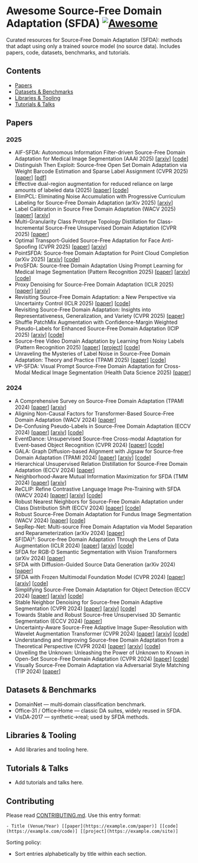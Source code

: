 # Awesome Source‑Free Domain Adaptation (SFDA) [![Awesome](https://awesome.re/badge.svg)](https://awesome.re)

Curated resources for Source‑Free Domain Adaptation (SFDA): methods that adapt using only a trained source model (no source data). Includes papers, code, datasets, benchmarks, and tutorials.
<!--lint disable awesome-github repo-url -->

## Contents
- [Papers](#papers)
- [Datasets & Benchmarks](#datasets--benchmarks)
- [Libraries & Tooling](#libraries--tooling)
- [Tutorials & Talks](#tutorials--talks)

## Papers
### 2025
- AIF-SFDA: Autonomous Information Filter-driven Source-Free Domain Adaptation for Medical Image Segmentation (AAAI 2025) [[arxiv](https://arxiv.org/abs/2408.05038)] [[code](https://github.com/hust-ljx/AIF-SFDA)]
- Distinguish Then Exploit: Source-free Open Set Domain Adaptation via Weight Barcode Estimation and Sparse Label Assignment (CVPR 2025) [[paper](https://openaccess.thecvf.com/content/CVPR2025/html/Liu_Distinguish_Then_Exploit_Source-free_Open_Set_Domain_Adaptation_via_Weight_CVPR_2025_paper.html)] [[pdf](https://openaccess.thecvf.com/content/CVPR2025/papers/Liu_Distinguish_Then_Exploit_Source-free_Open_Set_Domain_Adaptation_via_Weight_CVPR_2025_paper.pdf)]
- Effective dual-region augmentation for reduced reliance on large amounts of labeled data (2025) [[paper](https://doi.org/10.1117/12.3058627)] [[code](https://github.com/PrasannaPulakurthi/Foreground-Background-Augmentation)]
- ElimPCL: Eliminating Noise Accumulation with Progressive Curriculum Labeling for Source-Free Domain Adaptation (arXiv 2025) [[arxiv](https://arxiv.org/abs/2503.23712)]
- Label Calibration in Source Free Domain Adaptation (WACV 2025) [[paper](https://openaccess.thecvf.com/content/WACV2025/html/Rai_Label_Calibration_in_Source_Free_Domain_Adaptation_WACV_2025_paper.html)] [[arxiv](https://arxiv.org/abs/2501.07072)]
- Multi-Granularity Class Prototype Topology Distillation for Class-Incremental Source-Free Unsupervised Domain Adaptation (CVPR 2025) [[paper](https://openaccess.thecvf.com/content/CVPR2025/html/Deng_Multi-Granularity_Class_Prototype_Topology_Distillation_for_Class-Incremental_Source-Free_Unsupervised_Domain_CVPR_2025_paper.html)]
- Optimal Transport-Guided Source-Free Adaptation for Face Anti-Spoofing (CVPR 2025) [[paper](https://openaccess.thecvf.com/content/CVPR2025/html/Li_Optimal_Transport-Guided_Source-Free_Adaptation_for_Face_Anti-Spoofing_CVPR_2025_paper.html)] [[arxiv](https://arxiv.org/abs/2503.22984)]
- PointSFDA: Source-free Domain Adaptation for Point Cloud Completion (arXiv 2025) [[arxiv](https://arxiv.org/abs/2503.15144)] [[code](https://github.com/Starak-x/PointSFDA)]
- ProSFDA: Source-free Domain Adaptation Using Prompt Learning for Medical Image Segmentation (Pattern Recognition 2025) [[paper](https://www.sciencedirect.com/science/article/abs/pii/S0031320325001385)] [[arxiv](https://arxiv.org/abs/2404.16696)] [[code](https://github.com/zs-26/ProSFDA)]
- Proxy Denoising for Source-Free Domain Adaptation (ICLR 2025) [[paper](https://openreview.net/forum?id=FIj9IEPCKr)] [[arxiv](https://arxiv.org/abs/2406.01658)]
- Revisiting Source-Free Domain Adaptation: a New Perspective via Uncertainty Control (ICLR 2025) [[paper](https://openreview.net/pdf?id=nx9Z5Kva96)] [[code](https://github.com/xugezheng/UCon_SFDA)]
- Revisiting Source-Free Domain Adaptation: Insights into Representativeness, Generalization, and Variety (CVPR 2025) [[paper](https://openaccess.thecvf.com/content/CVPR2025/html/Zhu_Revisiting_Source-Free_Domain_Adaptation_Insights_into_Representativeness_Generalization_and_Variety_CVPR_2025_paper.html)]
- Shuffle PatchMix Augmentation with Confidence-Margin Weighted Pseudo-Labels for Enhanced Source-Free Domain Adaptation (ICIP 2025) [[arxiv](https://arxiv.org/abs/2505.24216)] [[code](https://github.com/PrasannaPulakurthi/SPM)]
- Source-free Video Domain Adaptation by Learning from Noisy Labels (Pattern Recognition 2025) [[paper](https://www.sciencedirect.com/science/article/abs/pii/S0031320324010793)] [[project](https://avijit9.github.io/CleanAdapt/)] [[code](https://github.com/avijit9/CleanAdapt)]
- Unraveling the Mysteries of Label Noise in Source-Free Domain Adaptation: Theory and Practice (TPAMI 2025) [[paper](https://www.computer.org/csdl/journal/tp/2025/05/10858421/23VPxGAlL4Q)] [[code](https://github.com/xugezheng/labelNoiseInSFDA)]
- VP-SFDA: Visual Prompt Source-Free Domain Adaptation for Cross-Modal Medical Image Segmentation (Health Data Science 2025) [[paper](https://academic.oup.com/hdsr/article/7/1/2025/7688831)]

### 2024
- A Comprehensive Survey on Source-Free Domain Adaptation (TPAMI 2024) [[paper](https://ieeexplore.ieee.org/document/10533539)] [[arxiv](https://arxiv.org/abs/2302.11803)]
- Aligning Non-Causal Factors for Transformer-Based Source-Free Domain Adaptation (WACV 2024) [[paper](https://openaccess.thecvf.com/content/WACV2024/html/Sanyal_Aligning_Non-Causal_Factors_for_Transformer-Based_Source-Free_Domain_Adaptation_WACV_2024_paper.html)]
- De-Confusing Pseudo-Labels in Source-Free Domain Adaptation (ECCV 2024) [[paper](https://www.ecva.net/papers/eccv_2024/papers_ECCV/papers/04967.pdf)] [[arxiv](https://arxiv.org/abs/2401.01650)] [[code](https://github.com/ssi-research/DCPL_SFDA)]
- EventDance: Unsupervised Source-free Cross-modal Adaptation for Event-based Object Recognition (CVPR 2024) [[paper](https://openaccess.thecvf.com/content/CVPR2024/papers/Zheng_EventDance_Unsupervised_Source-free_Cross-modal_Adaptation_for_Event-based_Object_Recognition_CVPR_2024_paper.html)] [[code](https://github.com/zhengxujosh/EventDance)]
- GALA: Graph Diffusion-based Alignment with Jigsaw for Source-free Domain Adaptation (TPAMI 2024) [[paper](https://ieeexplore.ieee.org/document/10405692)] [[arxiv](https://arxiv.org/abs/2307.08740)] [[code](https://github.com/Jerry-Luo-98/GALA)]
- Hierarchical Unsupervised Relation Distillation for Source-Free Domain Adaptation (ECCV 2024) [[paper](https://eccv.ecva.net/virtual/2024/poster/1198)]
- Neighborhood-Aware Mutual Information Maximization for SFDA (TMM 2024) [[paper](https://ieeexplore.ieee.org/document/10603809)] [[arxiv](https://arxiv.org/abs/2403.18239)]
- ReCLIP: Refine Contrastive Language Image Pre-Training with SFDA (WACV 2024) [[paper](https://openaccess.thecvf.com/content/WACV2024/html/Yao_ReCLIP_Refine_Contrastive_Language_Image_Pre-Training_with_Source-Free_Domain_Adaptation_WACV_2024_paper.html)] [[arxiv](https://arxiv.org/abs/2310.10893)] [[code](https://github.com/parasol-team/reclip)]
- Robust Nearest Neighbors for Source-Free Domain Adaptation under Class Distribution Shift (ECCV 2024) [[paper](https://eccv.ecva.net/virtual/2024/poster/833)] [[code](https://github.com/CyberAgentAILab/Robust_Nearest_Neighbors_SFDA-CDS)]
- Robust Source-Free Domain Adaptation for Fundus Image Segmentation (WACV 2024) [[paper](https://openaccess.thecvf.com/content/WACV2024/papers/Li_Robust_Source-Free_Domain_Adaptation_for_Fundus_Image_Segmentation_WACV_2024_paper.pdf)] [[code](https://github.com/LinGrayy/PLPB)]
- SepRep-Net: Multi-source Free Domain Adaptation via Model Separation and Reparameterization (arXiv 2024) [[paper](https://arxiv.org/abs/2402.08249)]
- SF(DA)²: Source-free Domain Adaptation Through the Lens of Data Augmentation (ICLR 2024) [[paper](https://openreview.net/forum?id=4WJ1X0XyBI)] [[arxiv](https://arxiv.org/abs/2312.08566)] [[code](https://github.com/shinyflight/SFDA2)]
- SFDA for RGB-D Semantic Segmentation with Vision Transformers (arXiv 2024) [[paper](https://arxiv.org/abs/2406.19533)]
- SFDA with Diffusion-Guided Source Data Generation (arXiv 2024) [[paper](https://arxiv.org/abs/2401.12047)]
- SFDA with Frozen Multimodal Foundation Model (CVPR 2024) [[paper](https://openaccess.thecvf.com/content/CVPR2024/papers/Tang_Source-Free_Domain_Adaptation_with_Frozen_Multimodal_Foundation_Model_CVPR_2024_paper.pdf)] [[arxiv](https://arxiv.org/abs/2311.16510)] [[code](https://github.com/tntek/source-free-domain-adaptation)]
- Simplifying Source-Free Domain Adaptation for Object Detection (ECCV 2024) [[paper](https://link.springer.com/chapter/10.1007/978-3-031-72986-7_7)] [[arxiv](https://arxiv.org/abs/2405.05829)] [[code](https://github.com/EPFL-IMOS/simple-SFOD)]
- Stable Neighbor Denoising for Source-free Domain Adaptive Segmentation (CVPR 2024) [[paper](https://openaccess.thecvf.com/content/CVPR2024/papers/Zhao_Stable_Neighbor_Denoising_for_Source-free_Domain_Adaptive_Segmentation_CVPR_2024_paper.pdf)] [[arxiv](https://arxiv.org/abs/2406.06813)] [[code](https://github.com/DZhaoXd/SND)]
- Towards Stable and Robust Source-free Unsupervised 3D Semantic Segmentation (ECCV 2024) [[paper](https://www.ecva.net/papers/eccv_2024/papers_ECCV/papers/00752.pdf)]
- Uncertainty-Aware Source-Free Adaptive Image Super-Resolution with Wavelet Augmentation Transformer (CVPR 2024) [[paper](https://openaccess.thecvf.com/content/CVPR2024/papers/Ai_Uncertainty-Aware_Source-Free_Adaptive_Image_Super-Resolution_with_Wavelet_Augmentation_Transformer_CVPR_2024_paper.pdf)] [[arxiv](https://arxiv.org/abs/2303.17783)] [[code](https://github.com/shallowdream204/SODA-SR)]
- Understanding and Improving Source-free Domain Adaptation from a Theoretical Perspective (CVPR 2024) [[paper](https://openaccess.thecvf.com/content/CVPR2024/html/Kawasaki_Understanding_and_Improving_Source-free_Domain_Adaptation_from_a_Theoretical_Perspective_CVPR_2024_paper.html)] [[arxiv](https://arxiv.org/abs/2403.15957)] [[code](https://github.com/nttcslab/improved_sfda)]
- Unveiling the Unknown: Unleashing the Power of Unknown to Known in Open-Set Source-Free Domain Adaptation (CVPR 2024) [[paper](https://openaccess.thecvf.com/content/CVPR2024/papers/Wan_Unveiling_the_Unknown_Unleashing_the_Power_of_Unknown_to_Known_CVPR_2024_paper.pdf)] [[code](https://github.com/xdwfl/UPUK)]
- Visually Source-Free Domain Adaptation via Adversarial Style Matching (TIP 2024) [[paper](https://ieeexplore.ieee.org/document/10424442)]

## Datasets & Benchmarks
- DomainNet — multi‑domain classification benchmark.
- Office‑31 / Office‑Home — classic DA suites, widely reused in SFDA.
- VisDA‑2017 — synthetic→real; used by SFDA methods.

## Libraries & Tooling
- Add libraries and tooling here.

## Tutorials & Talks
- Add tutorials and talks here.

## Contributing
Please read [CONTRIBUTING.md](CONTRIBUTING.md). Use this entry format:

```
- Title (Venue/Year) [[paper](https://example.com/paper)] [[code](https://example.com/code)] [[project](https://example.com/site)]
```

Sorting policy:
- Sort entries alphabetically by title within each section.
